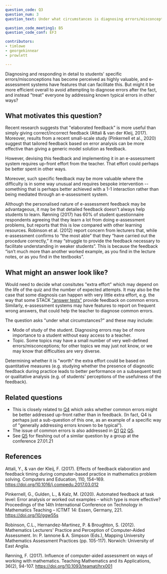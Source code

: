 ```yaml
---
question_code: Q3 
question_num: 3 
question_text: Under what circumstances is diagnosing errors/misconceptions worth the extra effort, as compared with generally addressing errors known to be typical? 

question_code_meeting1: B5 
question_code_conf: EF3 

contributors: 
- timlowe
- georgekinnear
- prowlett

---
```

Diagnosing and responding in detail to students' specific errors/misconceptions has become perceived as highly valuable, and e-assessment systems have features that can facilitate this. But might it be more efficient overall to avoid attempting to diagnose errors after the fact, and instead "treat" everyone by addressing known typical errors in other ways?

## What motivates this question?

Recent research suggests that "elaborated feedback" is more useful than simply giving correct/incorrect feedback (Attali & van der Kleij, 2017). Moreover, results from a recent small-scale study (Pinkernell et al., 2020) suggest that tailored feedback based on error analysis can be more effective than giving a generic model solution as feedback.

However, devising this feedback and implementing it in an e-assessment system requires up-front effort from the teacher. That effort could perhaps be better spent in other ways. 

Moreover, such specific feedback may be more valuable where the difficulty is in some way unusual and requires bespoke intervention -- something that is perhaps better achieved with a 1-1 interaction rather than being mediated through an e-assessment system.

Although the personalised nature of e-assessment feedback may be advantageous, it may be that detailed feedback doesn't always help students to learn. Rønning (2017) has 60% of student questionnaire respondents agreeing that they learn a lot from doing e-assessment problems, but reports that this is low compared with other learning resources. Robinson et al. (2012) report concern from lecturers that, while e-assessment confirms to “the most able” that they “have carried out the procedure correctly,” it may “struggle to provide the feedback necessary to facilitate understanding in weaker students”. This is because the feedback “isn’t much more than another worked example, as you find in the lecture notes, or as you find in the textbooks”.

## What might an answer look like?

Would need to decide what consitutes "extra effort" which may depend on the life of the quiz and the number of expected attempts. It may also be the case that some diagnosis can happen with very little extra effort, e.g. the way that some STACK ["answer tests"](http://docs.stack-assessment.org/en/Authoring/Answer_tests/) provide feedback on common errors. Similarly, e-assessment systems may have features to report on frequent wrong answers, that could help the teacher to diagnose common errors.

The question asks "under what circumstances?" and these may include:

* Mode of study of the student. Diagnosing errors may be of more importance to a student without easy access to a teacher.
* Topic. Some topics may have a small number of very well-defined errors/misconceptions; for other topics we may just not know, or we may know that difficulties are very diverse.

Determining whether it is "worth" the extra effort could be based on quantitative measures (e.g. studying whether the presence of diagnostic feedback during practice leads to better performance on a subsequent test) or qualitative analysis (e.g. of students' perceptions of the usefulness of the feedback).

## Related questions

* This is closely related to [Q4](Q4) which asks whether common errors might be better addressed up-front rather than in feedback. (In fact, Q4 is perhaps just a sub-question of this one, as an example of a specific way of "generally addressing errors known to be typical").
* The issue of common errors is also addressed in [Q1](Q1) [Q2](Q2) [Q5](Q5).
* See [Q5](Q5) for fleshing out of a similar question by a group at the conference 27.01.21

## References

Attali, Y., & van der Kleij, F. (2017). Effects of feedback elaboration and feedback timing during computer-based practice in mathematics problem solving. Computers and Education, 110, 154–169. https://doi.org/10.1016/j.compedu.2017.03.012

Pinkernell, G., Gulden, L., & Kalz, M. (2020). Automated feedback at task level: Error analysis or worked out examples – which type is more effective? Proceedings of the 14th International Conference on Technology in Mathematics Teaching – ICTMT 14: Essen, Germany, 221. https://doi.org/10/ggw55s

Robinson, C.L., Hernandez-Martinez, P. & Broughton, S. (2012). Mathematics Lecturers' Practice and Perception of Computer-Aided Assessment. In: P. Iannone & A. Simpson (Eds.), Mapping University Mathematics Assessment Practices (pp. 105-117). Norwich: University of East Anglia.

Rønning, F. (2017). Influence of computer-aided assessment on ways of working with mathematics. Teaching Mathematics and its Applications, 36(2), 94-107. https://doi.org/10.1093/teamat/hrx001
